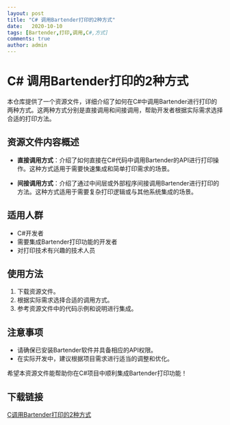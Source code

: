 ```yaml
---
layout: post
title: "C# 调用Bartender打印的2种方式"
date:   2020-10-10
tags: [Bartender,打印,调用,C#,方式]
comments: true
author: admin
---
```

# C# 调用Bartender打印的2种方式

本仓库提供了一个资源文件，详细介绍了如何在C#中调用Bartender进行打印的两种方式。这两种方式分别是直接调用和间接调用，帮助开发者根据实际需求选择合适的打印方法。

## 资源文件内容概述

- **直接调用方式**：介绍了如何直接在C#代码中调用Bartender的API进行打印操作。这种方式适用于需要快速集成和简单打印需求的场景。

- **间接调用方式**：介绍了通过中间层或外部程序间接调用Bartender进行打印的方法。这种方式适用于需要复杂打印逻辑或与其他系统集成的场景。

## 适用人群

- C#开发者
- 需要集成Bartender打印功能的开发者
- 对打印技术有兴趣的技术人员

## 使用方法

1. 下载资源文件。
2. 根据实际需求选择合适的调用方式。
3. 参考资源文件中的代码示例和说明进行集成。

## 注意事项

- 请确保已安装Bartender软件并具备相应的API权限。
- 在实际开发中，建议根据项目需求进行适当的调整和优化。

希望本资源文件能帮助你在C#项目中顺利集成Bartender打印功能！

## 下载链接

[C调用Bartender打印的2种方式](https://pan.quark.cn/s/24889e9fadd8)